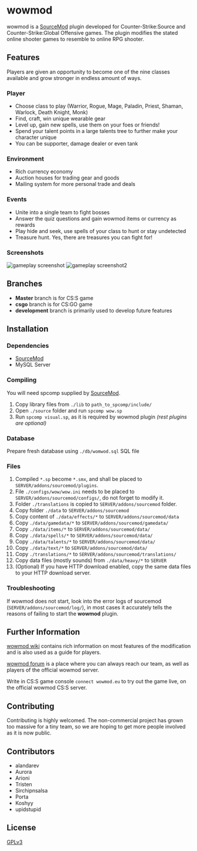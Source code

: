 wowmod
======
wowmod is a [SourceMod] plugin developed for Counter-Strike:Source and Counter-Strike:Global Offensive games.
The plugin modifies the stated online shooter games to resemble to online RPG shooter.

## Features
Players are given an opportunity to become one of the nine classes available and grow stronger in endless amount of ways.

### Player

* Choose class to play (Warrior, Rogue, Mage, Paladin, Priest, Shaman, Warlock, Death Knight, Monk)
* Find, craft, win unique wearable gear
* Level up, gain new spells, use them on your foes or friends!
* Spend your talent points in a large talents tree to further make your character unique
* You can be supporter, damage dealer or even tank

### Environment

* Rich currency economy
* Auction houses for trading gear and goods
* Mailing system for more personal trade and deals

### Events

* Unite into a single team to fight bosses
* Answer the quiz questions and gain wowmod items or currency as rewards
* Play hide and seek, use spells of your class to hunt or stay undetected
* Treasure hunt. Yes, there are treasures you can fight for!

### Screenshots

![gameplay screenshot](http://wowmod.eu/images/deaztec0002j.jpg)
![gameplay screenshot2](http://wowmod.eu/images/2011052400002.jpg)

## Branches
* **Master** branch is for CS:S game
* **csgo** branch is for CS:GO game
* **development** branch is primarily used to develop future features

## Installation

### Dependencies
* [SourceMod]
* MySQL Server

### Compiling
You will need spcomp supplied by [SourceMod].

1. Copy library files from `./lib` to `path_to_spcomp/include/`
2. Open `./source` folder and run `spcomp wow.sp`
3. Run `spcomp visual.sp`, as it is required by wowmod plugin
*(rest plugins are optional)*

### Database
Prepare fresh database using `./db/womwod.sql` SQL file

### Files
1. Compiled `*.sp` become `*.smx`, and shall be placed to `SERVER/addons/sourcemod/plugins`.
2. File `./configs/wow/wow.ini` needs to be placed to `SERVER/addons/sourcemod/configs/`, do not forget to modify it.
3. Folder `./translations` is copied to `SERVER/addons/sourcemod` folder.
4. Copy folder `./data` to `SERVER/addons/sourcemod`
5. Copy content of `./data/effects/*` to `SERVER/addons/sourcemod/data`
6. Copy `./data/gamedata/*` to `SERVER/addons/sourcemod/gamedata/`
7. Copy `./data/items/*` to `SERVER/addons/sourcemod/data/`
8. Copy `./data/spells/*` to `SERVER/addons/sourcemod/data/`
8. Copy `./data/talents/*` to `SERVER/addons/sourcemod/data/`
8. Copy `./data/text/*` to `SERVER/addons/sourcemod/data/`
9. Copy `./translations/*` to `SERVER/addons/sourcemod/translations/`
10. Copy data files (mostly sounds) from `./data/heavy/*` to `SERVER`
11. (Optional) If you have HTTP download enabled, copy the same data files to your HTTP download server.

### Troubleshooting
If wowmod does not start, look into the error logs of sourcemod (`SERVER/addons/sourcemod/log/`), in most cases it accurately tells the reasons of failing to start the **wowmod** plugin.

## Further Information
[wowmod wiki] contains rich information on most features of the modification and is also used as a guide for players.

[wowmod forum] is a place where you can always reach our team, as well as players of the official wowmod server.

Write in CS:S game console `connect wowmod.eu` to try out the game live, on the official wowmod CS:S server.

## Contributing
Contributing is highly welcomed. The non-commercial project has grown too massive for a tiny team, so we are hoping to get more people involved as it is now public.

## Contributors
* alandarev
* Aurora
* Arioni
* Tristen
* Sirchipnsalsa
* Porta
* Koshyy
* upidstupid

## License
[GPLv3]


[GPLv3]:LICENSE
[SourceMod]:http://www.sourcemod.net
[wowmod wiki]:http://wiki.wowmod.eu
[wowmod forum]:http://wowmod.eu
